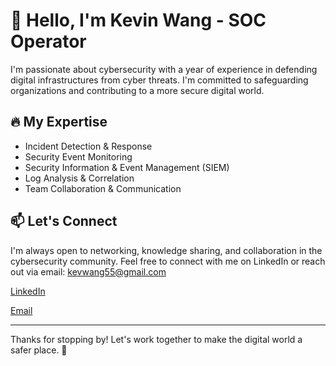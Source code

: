 # 👋 Hello, I'm Kevin Wang - SOC Operator

I'm passionate about cybersecurity with a year of experience in defending digital infrastructures from cyber threats. I'm committed to safeguarding organizations and contributing to a more secure digital world.

## 🔥 My Expertise

- Incident Detection & Response
- Security Event Monitoring
- Security Information & Event Management (SIEM)
- Log Analysis & Correlation
- Team Collaboration & Communication

## 📫 Let's Connect

I'm always open to networking, knowledge sharing, and collaboration in the cybersecurity community. Feel free to connect with me on LinkedIn or reach out via email: kevwang55@gmail.com

[LinkedIn](https://www.linkedin.com/in/kevinwang55)

[Email](mailto:kevwang55@gmail.com)

---

Thanks for stopping by! Let's work together to make the digital world a safer place. 👾

<!---
wevinkang/wevinkang is a ✨ special ✨ repository because its `README.md` (this file) appears on your GitHub profile.
You can click the Preview link to take a look at your changes.
--->
